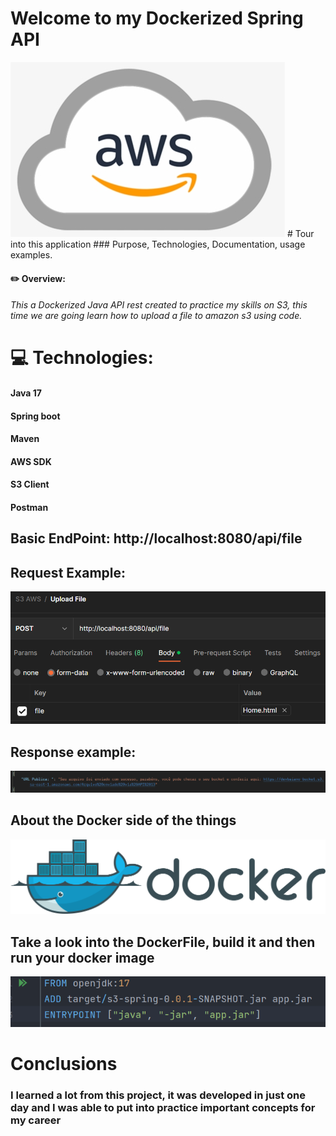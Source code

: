 # Welcome to my Dockerized Spring API
<img src="https://github.com/ryxandy/S3-SpringApp/blob/main/aws%20icon.png">
#                                                                        Tour into this application 
###                                                             Purpose, Technologies, Documentation, usage examples.



#### ✏️ Overview:
###### This a  Dockerized Java API rest created to practice my skills on S3, this time we are going learn how to upload a file to amazon s3 using code.


#                 💻 Technologies:

#### Java 17
#### Spring boot
#### Maven
#### AWS SDK
#### S3 Client
#### Postman



## Basic EndPoint: http://localhost:8080/api/file

## Request Example:
<img src="https://github.com/ryxandy/S3-SpringApp/blob/main/request.PNG">


## Response example:
<img src="https://github.com/ryxandy/S3-SpringApp/blob/main/response.PNG">

## About the Docker side of the things
<img src="https://github.com/ryxandy/S3-SpringApp/blob/main/docker%20icon.png">

## Take a look into the DockerFile, build it and then run your docker image
<img src="https://github.com/ryxandy/S3-SpringApp/blob/main/dockerfile.PNG">

# Conclusions
### I learned a lot from this project, it was developed in just one day and I was able to put into practice important concepts for my career

